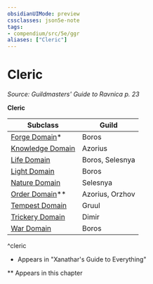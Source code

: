 ```yaml
---
obsidianUIMode: preview
cssclasses: json5e-note
tags:
- compendium/src/5e/ggr
aliases: ["Cleric"]
---
```

# Cleric
*Source: Guildmasters' Guide to Ravnica p. 23* 

**Cleric**

| Subclass | Guild |
|----------|-------|
| [Forge Domain](/Systems/5e/classes/cleric-forge-domain-xge.md)* | Boros |
| [Knowledge Domain](/Systems/5e/classes/cleric-knowledge-domain.md) | Azorius |
| [Life Domain](/Systems/5e/classes/cleric-life-domain.md) | Boros, Selesnya |
| [Light Domain](/Systems/5e/classes/cleric-light-domain.md) | Boros |
| [Nature Domain](/Systems/5e/classes/cleric-nature-domain.md) | Selesnya |
| [Order Domain](/Systems/5e/classes/cleric-order-domain-tce.md)** | Azorius, Orzhov |
| [Tempest Domain](/Systems/5e/classes/cleric-tempest-domain.md) | Gruul |
| [Trickery Domain](/Systems/5e/classes/cleric-trickery-domain.md) | Dimir |
| [War Domain](/Systems/5e/classes/cleric-war-domain.md) | Boros |
^cleric

* Appears in "Xanathar's Guide to Everything"

** Appears in this chapter